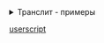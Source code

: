 <details>
  <summary>Транслит - примеры</summary>
  
* Транслит 1 - a b v g d e ë ž z i j k l m n o p r s t u f x c č š ś ġ y q ė ũ ã
* Транслит 2 - a b v g d e e z z i j k l m n o p r s t u f x c c s s g y q e u a
* Транслит 3 - a b v g d e ë ž z i y k l m n o p r s t u f x c č š ś ġ ī q ė ũ ã
* Транслит 4 - a b v g d e ë ž z i y k l m n o p r s t u f x c č š ś ġ ĭ q ė ũ ã
* Транслит 5 - a b v g d e ë ž z i y k l m n o p r s t u f x c č š ś ġ î q ė ũ ã
</details>

[userscript](https://greasyfork.org/scripts/21717)
